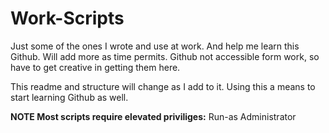 # Work-Scripts
Just some of the ones I wrote and use at work. And help me learn this Github.
Will add more as time permits. Github not accessible form work, so have to get creative in getting them here.

This readme and structure will change as I add to it. Using this a means to start learning Github as well.

**NOTE Most scripts require elevated priviliges:** Run-as Administrator
